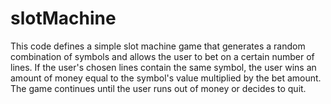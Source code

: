 # slotMachine
This code defines a simple slot machine game that generates a random combination of symbols and allows the user to bet on a certain number of lines. If the user's chosen lines contain the same symbol, the user wins an amount of money equal to the symbol's value multiplied by the bet amount. The game continues until the user runs out of money or decides to quit.
